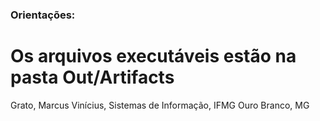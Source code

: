 ### Orientações:

# Os arquivos executáveis estão na pasta Out/Artifacts


Grato,
Marcus Vinícius, Sistemas de Informação, IFMG Ouro Branco, MG
